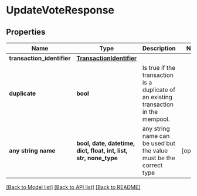 # UpdateVoteResponse


## Properties
Name | Type | Description | Notes
------------ | ------------- | ------------- | -------------
**transaction_identifier** | [**TransactionIdentifier**](TransactionIdentifier.md) |  | 
**duplicate** | **bool** | Is true if the transaction is a duplicate of an existing transaction in the mempool. | 
**any string name** | **bool, date, datetime, dict, float, int, list, str, none_type** | any string name can be used but the value must be the correct type | [optional]

[[Back to Model list]](../README.md#documentation-for-models) [[Back to API list]](../README.md#documentation-for-api-endpoints) [[Back to README]](../README.md)


